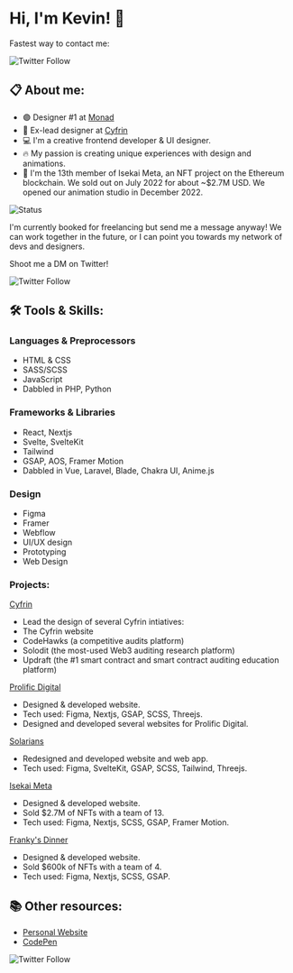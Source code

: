 # Hi, I'm Kevin! 👋

Fastest way to contact me:

![Twitter Follow](https://img.shields.io/twitter/follow/kvncnls?style=social)

## 📋 About me:
- 🟣 Designer #1 at [Monad](www.monad.xyz)
- 🔵 Ex-lead designer at [Cyfrin](www.cyfrin.io)
- 💻 I'm a creative frontend developer & UI designer.
- 🔥 My passion is creating unique experiences with design and animations.
- 🚀 I'm the 13th member of Isekai Meta, an NFT project on the Ethereum blockchain. We sold out on July 2022 for about ~$2.7M USD. We opened our animation studio in December 2022.

![Status](https://img.shields.io/badge/Status-unavailable-red)

I'm currently booked for freelancing but send me a message anyway! We can work together in the future, or I can point you towards my network of devs and designers.

Shoot me a DM on Twitter!

![Twitter Follow](https://img.shields.io/twitter/follow/kvncnls?style=social)

## 🛠 Tools & Skills:

### Languages & Preprocessors
- HTML & CSS
- SASS/SCSS
- JavaScript
- Dabbled in PHP, Python

### Frameworks & Libraries
- React, Nextjs
- Svelte, SvelteKit
- Tailwind
- GSAP, AOS, Framer Motion
- Dabbled in Vue, Laravel, Blade, Chakra UI, Anime.js

### Design
- Figma
- Framer
- Webflow
- UI/UX design
- Prototyping 
- Web Design

### Projects:
[Cyfrin](www.cyfrin.io)
- Lead the design of several Cyfrin intiatives:
- The Cyfrin website
- CodeHawks (a competitive audits platform)
- Solodit (the most-used Web3 auditing research platform)
- Updraft (the #1 smart contract and smart contract auditing education platform)

[Prolific Digital](https://www.prolificdigital.com)
- Designed & developed website.
- Tech used: Figma, Nextjs, GSAP, SCSS, Threejs.
- Designed and developed several websites for Prolific Digital.

[Solarians](https://www.solarians.click)
- Redesigned and developed website and web app.
- Tech used: Figma, SvelteKit, GSAP, SCSS, Tailwind, Threejs.

[Isekai Meta](https://isekaimeta.com/)
- Designed & developed website.
- Sold $2.7M of NFTs with a team of 13.
- Tech used: Figma, Nextjs, SCSS, GSAP, Framer Motion.

[Franky's Dinner](https://www.frankythefrog.com/)
- Designed & developed website.
- Sold $600k of NFTs with a team of 4.
- Tech used: Figma, Nextjs, SCSS, GSAP.

## 📚 Other resources:
- [Personal Website](https://www.kevincanlas.com/)
- [CodePen](https://codepen.io/kvncnls)

![Twitter Follow](https://img.shields.io/twitter/follow/kvncnls?style=social)

